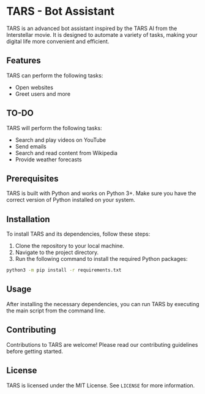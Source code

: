 # TARS - Bot Assistant

TARS is an advanced bot assistant inspired by the TARS AI from the Interstellar movie. It is designed to automate a variety of tasks, making your digital life more convenient and efficient.

## Features

TARS can perform the following tasks:
- Open websites
- Greet users and more

## TO-DO

TARS will perform the following tasks:
- Search and play videos on YouTube
- Send emails
- Search and read content from Wikipedia
- Provide weather forecasts

## Prerequisites

TARS is built with Python and works on Python 3+. Make sure you have the correct version of Python installed on your system.

## Installation

To install TARS and its dependencies, follow these steps:

1. Clone the repository to your local machine.
2. Navigate to the project directory.
3. Run the following command to install the required Python packages:

```bash
python3 -m pip install -r requirements.txt
```

## Usage

After installing the necessary dependencies, you can run TARS by executing the main script from the command line.

## Contributing

Contributions to TARS are welcome! Please read our contributing guidelines before getting started.

## License

TARS is licensed under the MIT License. See `LICENSE` for more information.
